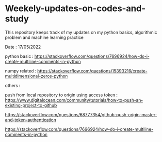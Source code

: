 # Weekely-updates-on-codes-and-study
This repository keeps track of my updates on my python basics, algorithmic problem and machine learning practice 

Date : 17/05/2022

python basic :
https://stackoverflow.com/questions/7696924/how-do-i-create-multiline-comments-in-python

numpy related :
https://stackoverflow.com/questions/15393216/create-multidimensional-zeros-python

others :

push from local repository to origin using access token :
https://www.digitalocean.com/community/tutorials/how-to-push-an-existing-project-to-github

https://stackoverflow.com/questions/68777354/github-push-origin-master-and-token-authentication

https://stackoverflow.com/questions/7696924/how-do-i-create-multiline-comments-in-python

